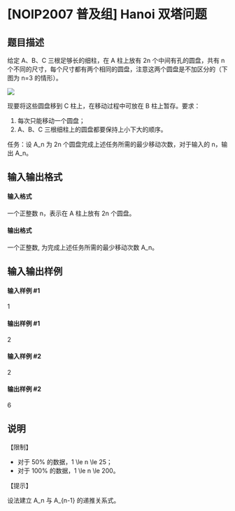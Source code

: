 
# [NOIP2007 普及组] Hanoi 双塔问题
## 题目描述
给定 A、B、C 三根足够长的细柱，在 A 柱上放有 2n 个中间有孔的圆盘，共有 n 个不同的尺寸，每个尺寸都有两个相同的圆盘，注意这两个圆盘是不加区分的（下图为 n=3 的情形）。

![](https://cdn.luogu.com.cn/upload/image_hosting/m58tx936.png)

现要将这些圆盘移到 C 柱上，在移动过程中可放在 B 柱上暂存。要求：

1. 每次只能移动一个圆盘；
2. A、B、C 三根细柱上的圆盘都要保持上小下大的顺序。

任务：设 A_n 为 2n 个圆盘完成上述任务所需的最少移动次数，对于输入的 n，输出 A_n。


## 输入输出格式
#### 输入格式

一个正整数 n，表示在 A 柱上放有 2n 个圆盘。

#### 输出格式

一个正整数, 为完成上述任务所需的最少移动次数 A_n。

## 输入输出样例
#### 输入样例 #1
1
#### 输出样例 #1
2
#### 输入样例 #2
2
#### 输出样例 #2
6
## 说明
【限制】

- 对于 50\% 的数据，1  \le  n  \le  25；
- 对于 100\% 的数据，1  \le  n  \le  200。

【提示】

设法建立 A_n 与 A_{n-1} 的递推关系式。

